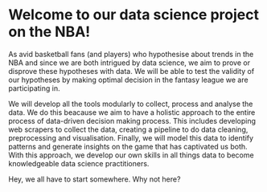 # Welcome to our data science project on the NBA!

As avid basketball fans (and players) who hypothesise about trends in the NBA and since we are both intrigued by data science, we aim to prove or disprove these hypotheses with data. We will be able to test the validity of our hypotheses by making optimal decision in the fantasy league we are participating in. 

We will develop all the tools modularly to collect, process and analyse the data. We do this beacause we aim to have a holistic approach to the entire process of data-driven decision making process. This includes developing web scrapers to collect the data, creating a pipeline to do data cleaning, preprocessing and  visualisation. Finally, we will model this data to identify patterns and generate insights on the game that has captivated us both. With this approach, we develop our own skills in all things data to become knowledgeable data science practitioners.

Hey, we all have to start somewhere. Why not here?

<!-- Ideas for visualisation include: a dashboard that includes graphs showing the up to the top 10 players at each position for a variety of statistics of interest in a given year. Another idea is to display this same data over a range of years to see which players are consistent or are experiencing decline.

Ideas for data modelling include determining predictors (both player and team statistics) for success in future NBA regular seasons and perhaps even the playoffs.  -->
